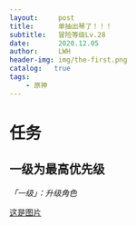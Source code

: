 ```yaml
---
layout:     post
title:      单抽出琴了！！！
subtitle:   冒险等级Lv.28
date:       2020.12.05
author:     LWH
header-img: img/the-first.png
catalog:   true
tags:
    - 原神
---
```

# 任务
## 一级为最高优先级
*「一级」：升级角色*

[这是图片](img-post/1.jpg)
